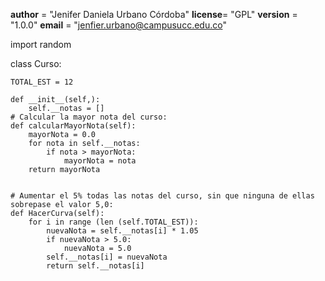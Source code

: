 __author__ = "Jenifer Daniela Urbano Córdoba"
__license__= "GPL"
__version__ = "1.0.0"
__email__ = "jenfier.urbano@campusucc.edu.co"

import random


class Curso:
    
    TOTAL_EST = 12

    def __init__(self,):
        self.__notas = []
    # Calcular la mayor nota del curso:
    def calcularMayorNota(self):
        mayorNota = 0.0
        for nota in self.__notas:
            if nota > mayorNota:
                mayorNota = nota
        return mayorNota


    # Aumentar el 5% todas las notas del curso, sin que ninguna de ellas sobrepase el valor 5,0:
    def HacerCurva(self):
        for i in range (len (self.TOTAL_EST)):
            nuevaNota = self.__notas[i] * 1.05
            if nuevaNota > 5.0:
                nuevaNota = 5.0
            self.__notas[i] = nuevaNota
            return self.__notas[i]
